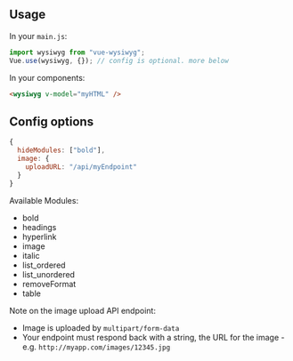 ## Usage

In your `main.js`:

```js
import wysiwyg from "vue-wysiwyg";
Vue.use(wysiwyg, {}); // config is optional. more below
```

In your components:
```html
<wysiwyg v-model="myHTML" />
```

## Config options

```js
{
  hideModules: ["bold"],
  image: {
    uploadURL: "/api/myEndpoint"
  }
}
```
Available Modules:
- bold
- headings
- hyperlink
- image
- italic
- list_ordered
- list_unordered
- removeFormat
- table

Note on the image upload API endpoint:
- Image is uploaded by `multipart/form-data`
- Your endpoint must respond back with a string, the URL for the image - e.g. `http://myapp.com/images/12345.jpg`
